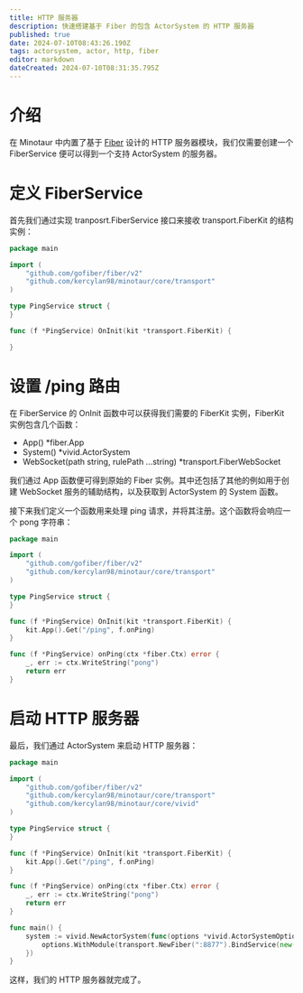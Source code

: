 ```yaml
---
title: HTTP 服务器
description: 快速搭建基于 Fiber 的包含 ActorSystem 的 HTTP 服务器
published: true
date: 2024-07-10T08:43:26.190Z
tags: actorsystem, actor, http, fiber
editor: markdown
dateCreated: 2024-07-10T08:31:35.795Z
---
```


# 介绍
在 Minotaur 中内置了基于 [Fiber](https://gofiber.io) 设计的 HTTP 服务器模块，我们仅需要创建一个 FiberService 便可以得到一个支持 ActorSystem 的服务器。

# 定义 FiberService
首先我们通过实现 tranposrt.FiberService 接口来接收 transport.FiberKit 的结构实例：

```go
package main

import (
	"github.com/gofiber/fiber/v2"
	"github.com/kercylan98/minotaur/core/transport"
)

type PingService struct {
}

func (f *PingService) OnInit(kit *transport.FiberKit) {

}
```

# 设置 /ping 路由
在 FiberService 的 OnInit 函数中可以获得我们需要的 FiberKit 实例，FiberKit 实例包含几个函数：

- App() *fiber.App
- System() *vivid.ActorSystem
- WebSocket(path string, rulePath ...string) *transport.FiberWebSocket

我们通过 App 函数便可得到原始的 Fiber 实例。其中还包括了其他的例如用于创建 WebSocket 服务的辅助结构，以及获取到 ActorSystem 的 System 函数。

接下来我们定义一个函数用来处理 ping 请求，并将其注册。这个函数将会响应一个 pong 字符串：

```go
package main

import (
	"github.com/gofiber/fiber/v2"
	"github.com/kercylan98/minotaur/core/transport"
)

type PingService struct {
}

func (f *PingService) OnInit(kit *transport.FiberKit) {
	kit.App().Get("/ping", f.onPing)
}

func (f *PingService) onPing(ctx *fiber.Ctx) error {
	_, err := ctx.WriteString("pong")
	return err
}
```

# 启动 HTTP 服务器
最后，我们通过 ActorSystem 来启动 HTTP 服务器：

```go
package main

import (
	"github.com/gofiber/fiber/v2"
	"github.com/kercylan98/minotaur/core/transport"
	"github.com/kercylan98/minotaur/core/vivid"
)

type PingService struct {
}

func (f *PingService) OnInit(kit *transport.FiberKit) {
	kit.App().Get("/ping", f.onPing)
}

func (f *PingService) onPing(ctx *fiber.Ctx) error {
	_, err := ctx.WriteString("pong")
	return err
}

func main() {
	system := vivid.NewActorSystem(func(options *vivid.ActorSystemOptions) {
		options.WithModule(transport.NewFiber(":8877").BindService(new(PingService)))
	})
}
```

这样，我们的 HTTP 服务器就完成了。

